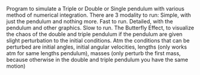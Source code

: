 Program to simulate a Triple or Double or Single pendulum with various method of numerical integration.
There are 3 modality to run:
Simple, with just the pendulum and nothing more. Fast to run.
Detailed, with the pendulum and other graphics. Slow to run.
The Butterfly Effect, to visualize the chaos of the double and triple pendulum if the pendulum are given slight perturbation to the initial conditions.
Atm the conditions that can be perturbed are initial angles, initial angular velocities, lengths (only works atm for same lengths pendulum), masses (only perturb the first mass, because otherwise in the double and triple pendulum you have the same motion)
